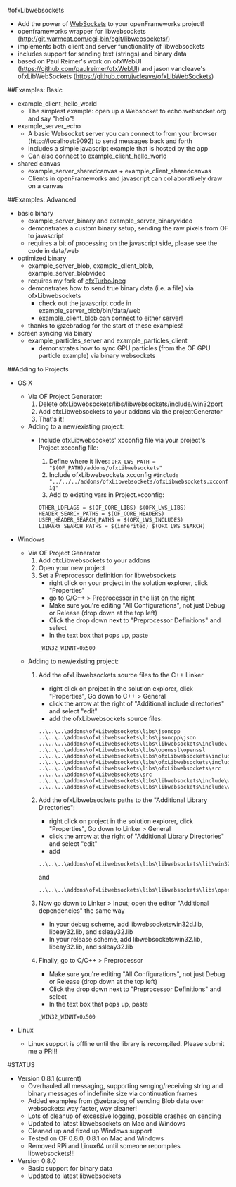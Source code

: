 #ofxLibwebsockets
* Add the power of [WebSockets](http://www.websocket.org/) to your openFrameworks project!
* openframeworks wrapper for libwebsockets (http://git.warmcat.com/cgi-bin/cgit/libwebsockets/) 
* implements both client and server functionality of libwebsockets
* includes support for sending text (strings) and binary data
* based on Paul Reimer's work on ofxWebUI (https://github.com/paulreimer/ofxWebUI) and jason vancleave's ofxLibWebSockets (https://github.com/jvcleave/ofxLibWebSockets)

##Examples: Basic
* example_client_hello_world
	* The simplest example: open up a Websocket to echo.websocket.org and say "hello"!
* example_server_echo
	* A basic Websocket server you can connect to from your browser (http://localhost:9092) to send messages back and forth
	* Includes a simple javascript example that is hosted by the app
	* Can also connect to example_client_hello_world
* shared canvas
	* example_server_sharedcanvas + example_client_sharedcanvas
	* Clients in openFrameworks and javascript can collaboratively draw on a canvas

##Examples: Advanced
* basic binary
	* example_server_binary and example_server_binaryvideo
	* demonstrates a custom binary setup, sending the raw pixels from OF to javascript
	* requires a bit of processing on the javascript side, please see the code in data/web
* optimized binary
	* example_server_blob, example_client_blob, example_server_blobvideo
	* requires my fork of [ofxTurboJpeg](https://github.com/robotconscience/ofxTurboJpeg)
	* demonstrates how to send true binary data (i.e. a file) via ofxLibwebsockets
		* check out the javascript code in example_server_blob/bin/data/web
		* example_client_blob can connect to either server!
	* thanks to @zebradog for the start of these examples!
* screen syncing via binary
	* example_particles_server and example_particles_client
		* demonstrates how to sync GPU particles (from the OF GPU particle example) via binary websockets

##Adding to Projects
* OS X
	* Via OF Project Generator:
		1. Delete ofxLibwebsockets/libs/libwebsockets/include/win32port
		2. Add ofxLibwebsockets to your addons via the projectGenerator
		3. That's it!
	* Adding to a new/existing project:
		* Include ofxLibwebsockets' xcconfig file via your project's Project.xcconfig file:
			1. Define where it lives: 
			```OFX_LWS_PATH = "$(OF_PATH)/addons/ofxLibwebsockets"```
			2. Include ofxLibwebsockets xcconfig
			```#include "../../../addons/ofxLibwebsockets/ofxLibwebsockets.xcconfig"```
			2. Add to existing vars in Project.xcconfig:
			
			```
			OTHER_LDFLAGS = $(OF_CORE_LIBS) $(OFX_LWS_LIBS)
			HEADER_SEARCH_PATHS = $(OF_CORE_HEADERS) 
			USER_HEADER_SEARCH_PATHS = $(OFX_LWS_INCLUDES)
			LIBRARY_SEARCH_PATHS = $(inherited) $(OFX_LWS_SEARCH)
			```

* Windows
	* Via OF Project Generator
		1. Add ofxLibwebsockets to your addons
		2. Open your new project
		3. Set a Preprocessor definition for libwebsockets
			* right click on your project in the solution explorer, click "Properties"
			* go to C/C++ > Preprocessor in the list on the right
			* Make sure you're editing "All Configurations", not just Debug or Release (drop down at the top left)
			* Click the drop down next to "Preprocessor Definitions" and select <Edit>
			* In the text box that pops up, paste
			```
			_WIN32_WINNT=0x500
			```
	* Adding to new/existing project: 
		1. Add the ofxLibwebsockets source files to the C++ Linker
			* right click on project in the solution explorer, click "Properties", Go down to C++ > General
			* click the arrow at the right of "Additional include directories" and select "edit"
			* add the ofxLibwebsockets source files:
			
			```
			..\..\..\addons\ofxLibwebsockets\libs\jsoncpp
			..\..\..\addons\ofxLibwebsockets\libs\jsoncpp\json
			..\..\..\addons\ofxLibwebsockets\libs\libwebsockets\include\
			..\..\..\addons\ofxLibwebsockets\libs\openssl\openssl
			..\..\..\addons\ofxLibwebsockets\libs\ofxLibwebsockets\include
			..\..\..\addons\ofxLibwebsockets\libs\ofxLibwebsockets\include\ofxLibwebsockets
			..\..\..\addons\ofxLibwebsockets\libs\ofxLibwebsockets\src
			..\..\..\addons\ofxLibwebsockets\src
			..\..\..\addons\ofxLibwebsockets\libs\libwebsockets\include\win32port
			..\..\..\addons\ofxLibwebsockets\libs\libwebsockets\include\win32port\win32helpers
			```


		2. Add the ofxLibwebsockets paths to the "Additional Library Directories":
			* right click on project in the solution explorer, click "Properties", Go down to Linker > General
			* click the arrow at the right of "Additional Library Directories" and select "edit"
			* add 
			```
			..\..\..\addons\ofxLibwebsockets\libs\libwebsockets\lib\win32\Release
			```
			and
			```
			..\..\..\addons\ofxLibwebsockets\libs\libwebsockets\libs\openssl\lib\win32
			```
		3. Now go down to Linker > Input; open the editor "Additional dependencies" the same way
			* In your debug scheme, add libwebsocketswin32d.lib, libeay32.lib, and ssleay32.lib
			* In your release scheme, add libwebsocketswin32.lib, libeay32.lib, and ssleay32.lib
		4. Finally, go to C/C++ > Preprocessor
			* Make sure you're editing "All Configurations", not just Debug or Release (drop down at the top left)
			* Click the drop down next to "Preprocessor Definitions" and select <Edit>
			* In the text box that pops up, paste
			```
			_WIN32_WINNT=0x500
			```
			
* Linux
	* Linux support is offline until the library is recompiled. Please submit me a PR!!!

#STATUS
* Version 0.8.1 (current)
	* Overhauled all messaging, supporting senging/receiving string and binary messages of indefinite size via continuation frames
	* Added examples from @zebradog of sending Blob data over websockets: way faster, way cleaner!
	* Lots of cleanup of excessive logging, possible crashes on sending
	* Updated to latest libwebsockets on Mac and Windows
	* Cleaned up and fixed up Windows support
	* Tested on OF 0.8.0, 0.8.1 on Mac and Windows
	* Removed RPi and Linux64 until someone recompiles libwebsockets!!!
* Version 0.8.0
	* Basic support for binary data
	* Updated to latest libwebsockets
